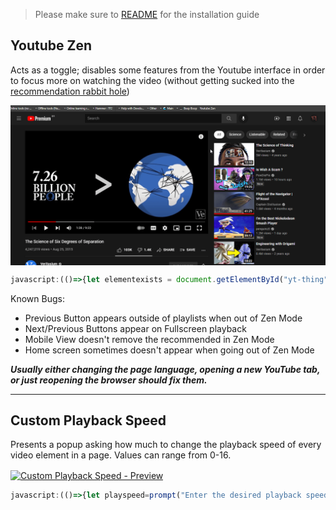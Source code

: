 > Please make sure to [README](./README.md "README!!!") for the installation guide

## Youtube Zen

Acts as a toggle; disables some features from the Youtube interface in order to focus more on watching the video (without getting sucked into the [recommendation rabbit hole](https://medium.com/swlh/understanding-the-youtube-rabbit-hole-4d98e921eabe))

[<img align="center" alt="Custom Playback Speed - Preview" width="550px" src="./image_preview/ytzen.gif" />][gh]

```js
javascript:(()=>{let elementexists = document.getElementById("yt-thing"); if (elementexists === null) { console.log( "%cYoutube is now in %cZen Mode", "font-weight:bold;font-size:25px", "font-size:25px;color:aqua" ), document.head.insertAdjacentHTML( "beforeend", "<style id='yt-thing'>div#container > div#end > div#buttons > ytd-notification-topbar-button-renderer, div#primary > ytd-rich-grid-renderer > div#contents, ytd-watch-flexy a.ytp-next-button, ytd-watch-flexy a.ytp-prev-button {display: none !important} div#secondary, div#primary-inner > ytd-comments#comments, div#contentContainer ytd-guide-renderer#guide-renderer > div#sections > ytd-guide-section-renderer:nth-child(2), div#secondary-inner > div#related {display: none !important} div#primary-inner > div:not(#player) {filter:saturate(5%)}</style>" ); } else if (String(elementexists.innerHTML).includes("none")) { console.log( "%cYoutube is now in %cNormal Mode", "font-weight:bold;font-size:25px", "font-size:25px;color:aqua" ), elementexists.remove(), document.head.insertAdjacentHTML( "beforeend", "<style id='yt-thing'>div#container > div#end > div#buttons > ytd-notification-topbar-button-renderer, div#primary > ytd-rich-grid-renderer > div#contents, ytd-watch-flexy a.ytp-next-button, ytd-watch-flexy a.ytp-prev-button {display: flex !important} div#secondary, div#primary-inner > ytd-comments#comments, div#contentContainer ytd-guide-renderer#guide-renderer > div#sections > ytd-guide-section-renderer:nth-child(2), div#secondary-inner > div#related {display: block !important} div#primary-inner > div:not(#player) {filter:saturate(1)}</style>" ); } else { console.log( "%cYoutube is now in %cZen Mode", "font-weight:bold;font-size:25px", "font-size:25px;color:aqua" ), elementexists.remove(), document.head.insertAdjacentHTML( "beforeend", "<style id='yt-thing'>div#container > div#end > div#buttons > ytd-notification-topbar-button-renderer, div#primary > ytd-rich-grid-renderer > div#contents, ytd-watch-flexy a.ytp-next-button, ytd-watch-flexy a.ytp-prev-button {display: none !important} div#secondary, div#primary-inner > ytd-comments#comments, div#contentContainer ytd-guide-renderer#guide-renderer > div#sections > ytd-guide-section-renderer:nth-child(2), div#secondary-inner > div#related {display: none !important} div#primary-inner > div:not(#player) {filter:saturate(5%)}</style>")}})();
```

Known Bugs:

- Previous Button appears outside of playlists when out of Zen Mode
- Next/Previous Buttons appear on Fullscreen playback
- Mobile View doesn't remove the recommended in Zen Mode
- Home screen sometimes doesn't appear when going out of Zen Mode

***Usually either changing the page language, opening a new YouTube tab, or just reopening the browser should fix them.***

---

## Custom Playback Speed

Presents a popup asking how much to change the playback speed of every video element in a page. Values can range from 0-16.

[<img align="center" alt="Custom Playback Speed - Preview" width="550px" src="./image_preview/cpseed.gif" />][gh]

```js
javascript:(()=>{let playspeed=prompt("Enter the desired playback speed (0-16)","1");if(playspeed===null||playspeed>16||playspeed<0){playspeed=1}document.querySelectorAll("video").forEach((e)=>{e.playbackRate=playspeed});console.log(`%c Playback Speed is: %c${playspeed}`,"font-weight:bold;font-size:25px","font-size:25px;color:aqua")})();
```

[gh]: ./bookmarklets.md